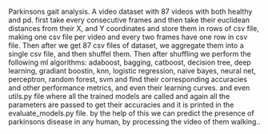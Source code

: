 Parkinsons gait analysis. A video dataset with 87 videos with both healthy and pd. first take every consecutive frames and then take their euclidean distances from their X, and Y coordinates and store them in rows of csv file, making one csv file per video and every two frames have one row in csv file. Then after we get 87 csv files of dataset, we aggregate them into a single csv file, and then shuffel them. Then after shuffling we perform the following ml algorithms: adaboost, bagging, catboost, decision tree, deep learning, gradiant boostin, knn, logistic regression, naive bayes, neural net, perceptron, random forest, svm and find their corresponding accuracies and other performance metrics, and even their learning curves. and even utils.py file where all the trained models are called and again all the parameters are passed to get their accuracies and it is printed in the evaluate_models.py file. by the help of this we can predict the presence of parkinsons disease in any human, by processing the video of them walking..
